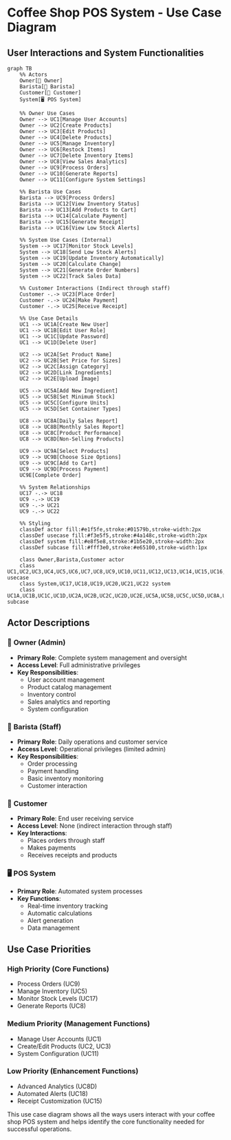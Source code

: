 # Coffee Shop POS System - Use Case Diagram

## User Interactions and System Functionalities

```mermaid
graph TB
    %% Actors
    Owner[👤 Owner]
    Barista[👤 Barista]
    Customer[👤 Customer]
    System[🖥️ POS System]

    %% Owner Use Cases
    Owner --> UC1[Manage User Accounts]
    Owner --> UC2[Create Products]
    Owner --> UC3[Edit Products]
    Owner --> UC4[Delete Products]
    Owner --> UC5[Manage Inventory]
    Owner --> UC6[Restock Items]
    Owner --> UC7[Delete Inventory Items]
    Owner --> UC8[View Sales Analytics]
    Owner --> UC9[Process Orders]
    Owner --> UC10[Generate Reports]
    Owner --> UC11[Configure System Settings]

    %% Barista Use Cases
    Barista --> UC9[Process Orders]
    Barista --> UC12[View Inventory Status]
    Barista --> UC13[Add Products to Cart]
    Barista --> UC14[Calculate Payment]
    Barista --> UC15[Generate Receipt]
    Barista --> UC16[View Low Stock Alerts]

    %% System Use Cases (Internal)
    System --> UC17[Monitor Stock Levels]
    System --> UC18[Send Low Stock Alerts]
    System --> UC19[Update Inventory Automatically]
    System --> UC20[Calculate Change]
    System --> UC21[Generate Order Numbers]
    System --> UC22[Track Sales Data]

    %% Customer Interactions (Indirect through staff)
    Customer -.-> UC23[Place Order]
    Customer -.-> UC24[Make Payment]
    Customer -.-> UC25[Receive Receipt]

    %% Use Case Details
    UC1 --> UC1A[Create New User]
    UC1 --> UC1B[Edit User Role]
    UC1 --> UC1C[Update Password]
    UC1 --> UC1D[Delete User]

    UC2 --> UC2A[Set Product Name]
    UC2 --> UC2B[Set Price for Sizes]
    UC2 --> UC2C[Assign Category]
    UC2 --> UC2D[Link Ingredients]
    UC2 --> UC2E[Upload Image]

    UC5 --> UC5A[Add New Ingredient]
    UC5 --> UC5B[Set Minimum Stock]
    UC5 --> UC5C[Configure Units]
    UC5 --> UC5D[Set Container Types]

    UC8 --> UC8A[Daily Sales Report]
    UC8 --> UC8B[Monthly Sales Report]
    UC8 --> UC8C[Product Performance]
    UC8 --> UC8D[Non-Selling Products]

    UC9 --> UC9A[Select Products]
    UC9 --> UC9B[Choose Size Options]
    UC9 --> UC9C[Add to Cart]
    UC9 --> UC9D[Process Payment]
    UC9E[Complete Order]

    %% System Relationships
    UC17 -.-> UC18
    UC9 -.-> UC19
    UC9 -.-> UC21
    UC9 -.-> UC22

    %% Styling
    classDef actor fill:#e1f5fe,stroke:#01579b,stroke-width:2px
    classDef usecase fill:#f3e5f5,stroke:#4a148c,stroke-width:2px
    classDef system fill:#e8f5e8,stroke:#1b5e20,stroke-width:2px
    classDef subcase fill:#fff3e0,stroke:#e65100,stroke-width:1px

    class Owner,Barista,Customer actor
    class UC1,UC2,UC3,UC4,UC5,UC6,UC7,UC8,UC9,UC10,UC11,UC12,UC13,UC14,UC15,UC16,UC23,UC24,UC25 usecase
    class System,UC17,UC18,UC19,UC20,UC21,UC22 system
    class UC1A,UC1B,UC1C,UC1D,UC2A,UC2B,UC2C,UC2D,UC2E,UC5A,UC5B,UC5C,UC5D,UC8A,UC8B,UC8C,UC8D,UC9A,UC9B,UC9C,UC9D,UC9E subcase
```

## Actor Descriptions

### 👤 **Owner (Admin)**
- **Primary Role**: Complete system management and oversight
- **Access Level**: Full administrative privileges
- **Key Responsibilities**: 
  - User account management
  - Product catalog management
  - Inventory control
  - Sales analytics and reporting
  - System configuration

### 👤 **Barista (Staff)**
- **Primary Role**: Daily operations and customer service
- **Access Level**: Operational privileges (limited admin)
- **Key Responsibilities**:
  - Order processing
  - Payment handling
  - Basic inventory monitoring
  - Customer interaction

### 👤 **Customer**
- **Primary Role**: End user receiving service
- **Access Level**: None (indirect interaction through staff)
- **Key Interactions**:
  - Places orders through staff
  - Makes payments
  - Receives receipts and products

### 🖥️ **POS System**
- **Primary Role**: Automated system processes
- **Key Functions**:
  - Real-time inventory tracking
  - Automatic calculations
  - Alert generation
  - Data management

## Use Case Priorities

### **High Priority (Core Functions)**
- Process Orders (UC9)
- Manage Inventory (UC5)
- Monitor Stock Levels (UC17)
- Generate Reports (UC8)

### **Medium Priority (Management Functions)**
- Manage User Accounts (UC1)
- Create/Edit Products (UC2, UC3)
- System Configuration (UC11)

### **Low Priority (Enhancement Functions)**
- Advanced Analytics (UC8D)
- Automated Alerts (UC18)
- Receipt Customization (UC15)

This use case diagram shows all the ways users interact with your coffee shop POS system and helps identify the core functionality needed for successful operations.